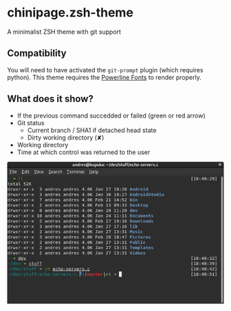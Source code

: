 # chinipage.zsh-theme

A minimalist ZSH theme with git support

## Compatibility

You will need to have activated the `git-prompt` plugin (which requires python).
This theme requires the [Powerline Fonts](https://github.com/powerline/fonts) to render properly.

## What does it show?

- If the previous command succedded or failed (green or red arrow)
- Git status
  - Current branch / SHA1 if detached head state
  - Dirty working directory (✘)
- Working directory
- Time at which control was returned to the user

![Screenshot](screenshot.png)
